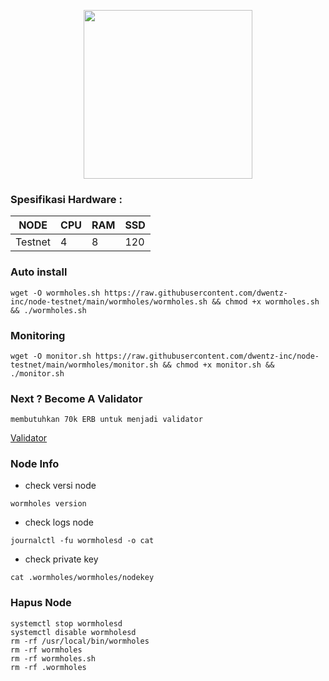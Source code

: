 <p align="center">
  <img width="270" height="auto" src="https://user-images.githubusercontent.com/108969749/201534786-9fd914e1-fe09-456f-b56a-4082da2ae687.jpeg">
</p>


### Spesifikasi Hardware :
NODE  | CPU     | RAM      | SSD     |
| ------------- | ------------- | ------------- | -------- |
| Testnet | 4          | 8         | 120  |


### Auto install
```
wget -O wormholes.sh https://raw.githubusercontent.com/dwentz-inc/node-testnet/main/wormholes/wormholes.sh && chmod +x wormholes.sh && ./wormholes.sh
```
### Monitoring
```
wget -O monitor.sh https://raw.githubusercontent.com/dwentz-inc/node-testnet/main/wormholes/monitor.sh && chmod +x monitor.sh && ./monitor.sh
```
### Next ? Become A Validator
` membutuhkan 70k ERB untuk menjadi validator `

[Validator](https://wormholes.com/docs/Install/stake/index.html)

### Node Info
 * check versi node
```
wormholes version
```
 * check logs node
```
journalctl -fu wormholesd -o cat
```
  * check private key
```
cat .wormholes/wormholes/nodekey
```
### Hapus Node

```
systemctl stop wormholesd
systemctl disable wormholesd
rm -rf /usr/local/bin/wormholes
rm -rf wormholes
rm -rf wormholes.sh
rm -rf .wormholes
```
